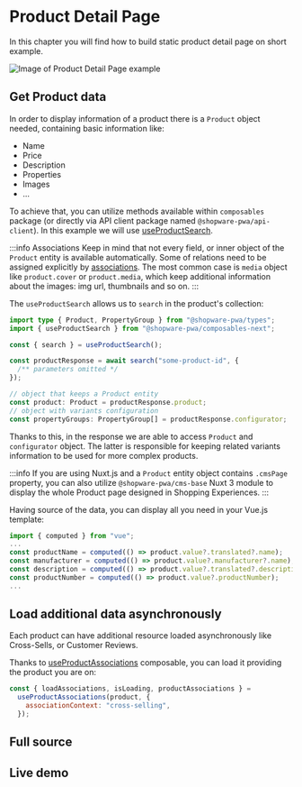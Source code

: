 <script setup>
import StackBlitzLiveExample from "../../components/StackBlitzLiveExample.vue";
</script>

# Product Detail Page

In this chapter you will find how to build static product detail page on short example.

<img src="../../.assets/pdp-md.png" alt="Image of Product Detail Page example" class="border-1px border-#eeeeee rounded-md shadow-md my-8 hover:shadow-2xl hover:scale-105 transition duration-200" />

## Get Product data

In order to display information of a product there is a `Product` object needed, containing basic information like:

- Name
- Price
- Description
- Properties
- Images
- ...

To achieve that, you can utilize methods available within `composables` package (or directly via API client package named `@shopware-pwa/api-client`). In this example we will use [useProductSearch](../../packages/composables/useProductSearch.md).

:::info Associations
Keep in mind that not every field, or inner object of the `Product` entity is available automatically.
Some of relations need to be assigned explicitly by [associations](https://shopware.stoplight.io/docs/store-api/cf710bf73d0cd-search-queries#associations). The most common case is `media` object like `product.cover` or `product.media`, which keep additional information about the images: img url, thumbnails and so on.
:::

The `useProductSearch` allows us to `search` in the product's collection:

```ts
import type { Product, PropertyGroup } from "@shopware-pwa/types";
import { useProductSearch } from "@shopware-pwa/composables-next";

const { search } = useProductSearch();

const productResponse = await search("some-product-id", {
  /** parameters omitted */
});

// object that keeps a Product entity
const product: Product = productResponse.product;
// object with variants configuration
const propertyGroups: PropertyGroup[] = productResponse.configurator;
```

Thanks to this, in the response we are able to access `Product` and `configurator` object. The latter is responsible for keeping related variants information to be used for more complex products.

:::info
If you are using Nuxt.js and a `Product` entity object contains `.cmsPage` property, you can also utilize `@shopware-pwa/cms-base` Nuxt 3 module to display the whole Product page designed in Shopping Experiences.
:::

Having source of the data, you can display all you need in your Vue.js template:

```js
import { computed } from "vue";
...
const productName = computed(() => product.value?.translated?.name);
const manufacturer = computed(() => product.value?.manufacturer?.name);
const description = computed(() => product.value?.translated?.description);
const productNumber = computed(() => product.value?.productNumber);
...
```

## Load additional data asynchronously

Each product can have additional resource loaded asynchronously like Cross-Sells, or Customer Reviews.

Thanks to [useProductAssociations](../../packages/composables/useProductAssociations.md) composable, you can load it providing the product you are on:

```js
const { loadAssociations, isLoading, productAssociations } =
  useProductAssociations(product, {
    associationContext: "cross-selling",
  });
```

## Full source

<PageRef page="https://github.com/shopware/frontends/tree/main/examples/product-detail-page"
  title="Product Detail Page Example"
  target="_blank"
  sub="Explore full example of PDP implementation"
  />

## Live demo

<StackBlitzLiveExample projectPath="shopware/frontends/tree/main/examples/product-detail-page" openPath="/" />
